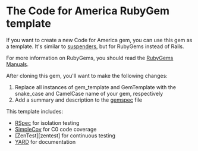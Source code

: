# The Code for America RubyGem template

If you want to create a new Code for America gem, you can use this gem as a
template. It's similar to [suspenders][suspenders], but for RubyGems instead of
Rails.

[suspenders]: https://github.com/thoughtbot/suspenders

For more information on RubyGems, you should read the [RubyGems Manuals][manuals].

[manuals]: http://docs.rubygems.org/

After cloning this gem, you'll want to make the following changes:

1. Replace all instances of gem_template and GemTemplate with the snake_case and CamelCase name of your gem, respectively
2. Add a summary and description to the [gemspec][gemspec] file

[gemspec]: https://github.com/codeforamerica/gem_template/blob/master/gem_template.gemspec

This template includes:

* [RSpec][rspec] for isolation testing
* [SimpleCov][simplecov] for C0 code coverage
* [ZenTest][zentest] for continuous testing
* [YARD][yard] for documentation

[rspec]: https://github.com/rspec/rspec
[simplecov]: https://github.com/colszowka/simplecov
[yard]: https://github.com/lsegal/yard

